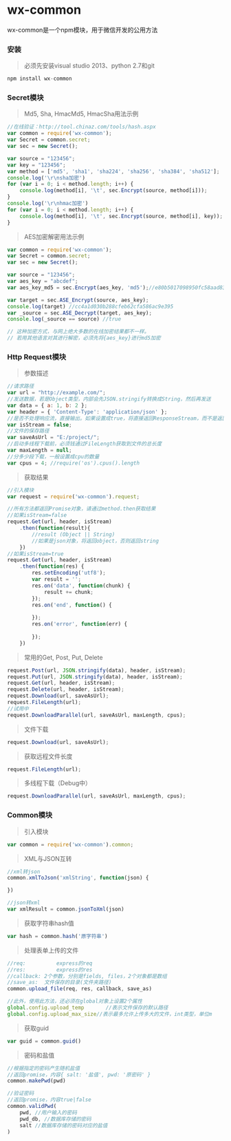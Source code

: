 # wx-common

wx-common是一个npm模块，用于微信开发的公用方法

<h3>安装</h3>

> 必须先安装visual studio 2013、python 2.7和git

```javascript
npm install wx-common
```

<h3>Secret模块</h3>

> Md5, Sha, HmacMd5, HmacSha用法示例

```javascript
//在线验证：http://tool.chinaz.com/tools/hash.aspx
var common = require('wx-common');
var Secret = common.secret;
var sec = new Secret();

var source = "123456";
var key = "123456";
var method = ['md5', 'sha1', 'sha224', 'sha256', 'sha384', 'sha512'];
console.log('\r\nsha加密')
for (var i = 0; i < method.length; i++) {
	console.log(method[i], '\t', sec.Encrypt(source, method[i]));
}
console.log('\r\nhmac加密')
for (var i = 0; i < method.length; i++) {
	console.log(method[i], '\t', sec.Encrypt(source, method[i], key));
}
```

> AES加密解密用法示例

```javascript
var common = require('wx-common');
var Secret = common.secret;
var sec = new Secret();

var source = "123456";
var aes_key = "abcdef";
var aes_key_md5 = sec.Encrypt(aes_key, 'md5');//e80b5017098950fc58aad83c8c14978e

var target = sec.ASE_Encrypt(source, aes_key);
console.log(target) //cc4a1d030b288cfeb62cfa586ac9e395
var _source = sec.ASE_Decrypt(target, aes_key);
console.log(_source == source) //true

// 这种加密方式，与网上绝大多数的在线加密结果都不一样。
// 若用其他语言对其进行解密，必须先将{aes_key}进行md5加密
```

<h3>Http Request模块</h3>

> 参数描述

```javascript
//请求路径
var url = "http://example.com/";
//发送数据，若是Object类型，内部会先JSON.stringify转换成String，然后再发送
var data = { a: 1, b: 2 };
var header = { 'Content-Type': 'application/json' };
//是否不处理响应流，直接输出。如果设置成true，将直接返回ResponseStream，而不是返回字符串
var isStream = false;
//文件的保存路径
var saveAsUrl = "E:/project/";
//启动多线程下载前，必须钱通过FileLength获取到文件的总长度
var maxLength = null;
//分多少段下载，一般设置成cpu的数量
var cpus = 4; //require('os').cpus().length
```

> 获取结果

```javascript
//引入模块
var request = require('wx-common').request;

//所有方法都返回Promise对象，请通过method.then获取结果
//如果isStream=false
request.Get(url, header, isStream)
	.then(function(result){
		//result (Object || String)
		//如果是json对象，将返回object，否则返回string
	})
//如果isStream=true
request.Get(url, header, isStream)
	.then(function(res) {
		res.setEncoding('utf8');
		var result = '';
		res.on('data', function(chunk) {
			result += chunk;
		});
		res.on('end', function() {
			
		});
		res.on('error', function(err) {
			
		});
	})
```

> 常用的Get, Post, Put, Delete

```javascript
request.Post(url, JSON.stringify(data), header, isStream);
request.Put(url, JSON.stringify(data), header, isStream);
request.Get(url, header, isStream);
request.Delete(url, header, isStream);
request.Download(url, saveAsUrl);
request.FileLength(url);
//试用中
request.DownloadParallel(url, saveAsUrl, maxLength, cpus);
```

> 文件下载

```javascript
request.Download(url, saveAsUrl);
```

> 获取远程文件长度

```javascript
request.FileLength(url);
```

> 多线程下载（Debug中）

```javascript
request.DownloadParallel(url, saveAsUrl, maxLength, cpus);
```

<h3>Common模块</h3>

> 引入模块

```javascript
var common = require('wx-common').common;
```

> XML与JSON互转

```javascript
//xml转json
common.xmlToJson('xmlString', function(json) {

})

//json转xml
var xmlResult = common.jsonToXml(json)
```

> 获取字符串hash值

```javascript
var hash = common.hash('原字符串')
```

> 处理表单上传的文件

```javascript
//req: 			express的req
//res: 			express的res
//callback:	2个参数，分别是fields, files，2个对象都是数组
//save_as:	文件保存的目录(文件夹路径)
common.upload_file(req, res, callback, save_as)

//此外，使用此方法，还必须在global对象上设置2个属性
global.config.upload_temp		//表示文件保存的默认路径
global.config.upload_max_size//表示最多允许上传多大的文件，int类型，单位m
```

> 获取guid

```javascript
var guid = common.guid()
```

> 密码和盐值

```javascript
//根据指定的密码产生随机盐值
//返回promise，内容{ salt: '盐值', pwd: '原密码' }
common.makePwd(pwd)

//验证密码
//返回promise，内容true|false
common.validPwd(
	pwd, //用户输入的密码 
	pwd_db, //数据库存储的密码 
	salt //数据库存储的密码对应的盐值
)
```